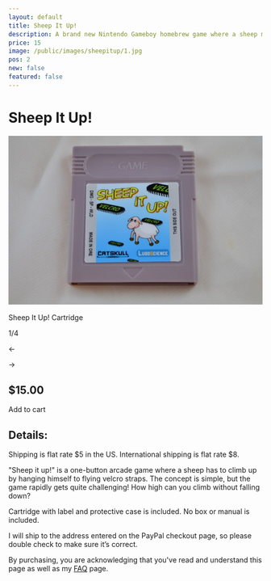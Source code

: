 ```yaml
---
layout: default
title: Sheep It Up!
description: A brand new Nintendo Gameboy homebrew game where a sheep must climb as high as possible!
price: 15
image: /public/images/sheepitup/1.jpg
pos: 2
new: false
featured: false
---
```

# Sheep It Up!

<div class="gallery">
	<img src="/public/images/sheepitup/1.jpg" alt="Sheep It Up! Cartridge" id="gallery_image" onclick="cycle(1); return false;">
	<p id="gallery_subtitle">Sheep It Up! Cartridge</p>
	<p id="gallery_pos_text">1/4</p>
	<div id="gallery_nav">
		<p id="gallery_nav_left" onclick="cycle(0); return false;">←</p>
		<p id="gallery_nav_right" onclick="cycle(1); return false;">→</p>
	</div>
</div>

## $15.00

<form id="paypal" target="paypal" action="https://www.paypal.com/cgi-bin/webscr" method="post">
<input type="hidden" name="cmd" value="_s-xclick">
<input type="hidden" name="hosted_button_id" value="VUC3GYRK7S5HS">
</form>


<div class="addToCart noselect" onclick="addToCart()">
  Add to cart
</div>

## Details:

Shipping is flat rate $5 in the US. International shipping is flat rate $8.

"Sheep it up!" is a one-button arcade game where a sheep has to climb up by hanging himself to flying velcro straps. The concept is simple, but the game rapidly gets quite challenging!
How high can you climb without falling down?

Cartridge with label and protective case is included. No box or manual is included.

I will ship to the address entered on the PayPal checkout page, so please double check to make sure it’s correct.

By purchasing, you are acknowledging that you've read and understand this page as well as my [FAQ](/faq) page.

<script src="{{ site.baseurl }}public/js/sheepitupgallery.js"></script>

